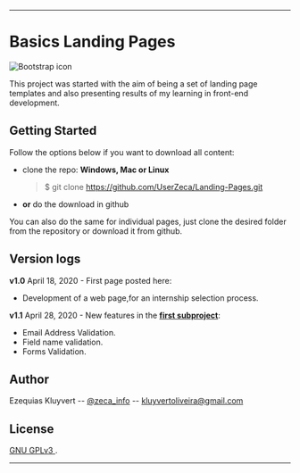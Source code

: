 
---

# Basics Landing Pages
![Bootstrap icon](https://img.shields.io/badge/framework-bootstrap-blueviolet)

This project was started with the aim of being a set of landing page templates and also presenting results of my learning in front-end development.


## Getting Started

 Follow the options below if you want to download all content:

* clone the repo: 
    **Windows, Mac or Linux**
    > $ git clone https://github.com/UserZeca/Landing-Pages.git


* **or** do the download in github

You can also do the same for individual pages, just clone the desired folder from the repository or download it from github.

## Version logs


**v1.0** April 18, 2020 - First page posted here:
* Development of a web page,for an internship selection process.

**v1.1** April 28, 2020 - New features in the **[first subproject](https://github.com/UserZeca/Landing-Pages/tree/master/LANDING_PAGES/Project%20One)**:
* Email Address Validation.
* Field name validation.
* Forms Validation.

## Author



Ezequias Kluyvert -- <a href="https://www.instagram.com/zeca_info/" rel="instagram">@zeca_info</a> -- kluyvertoliveira@gmail.com


## License



<a rel="license" href="https://choosealicense.com/licenses/gpl-3.0/">GNU GPLv3 </a>.


---
